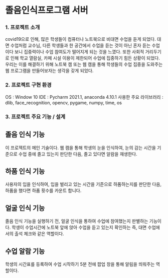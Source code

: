 # 졸음인식프로그램 서버

### 1. 프로젝트 소개
covid19으로 인해, 많은 학생들이 컴퓨터나 노트북으로 비대면 수업을 듣게 되었다.
대면 수업처럼 교수님, 다른 학생들과 한 공간에서 수업을 듣는 것이 아닌 혼자 듣는 수업이다 보니 집중력이나 수업 참여도가 떨어지게 되는 것을 느꼈다. 또한 사회적 거리두기로 인해 학교 열람실, 카페 시설 이용이 제한되어 수업에 집중하기 힘든 상황이 되었다.
우리는 이를 해결하기 위해 노트북 캠 또는 웹 캠을 통해 학생들의 수업 집중을 도와주는 웹 프로그램을 만들어보자는 생각을 갖게 되었다.


### 2. 프로젝트 구현 환경
OS : Window 10
IDE :  Pycharm 2021.1, anaconda 4.10.1
사용한 주요 라이브러리 : dlib, face_recognition, opencv, pygame, numpy, time, os

### 3. 프로젝트 주요 기능 / 설계
## 졸음 인식 기능
이 프로젝트의 메인 기술이다. 웹 캠을 통해 학생의 눈을 인식하여, 눈의 감는 시간을 기준으로 수업 중에 졸고 있는지 판단한 다음,  졸고 있다면 알람을 재생한다.
## 하품 인식 기능
사용자의 입을 인식하여, 입을 벌리고 있는 시간을 기준으로 하품하는지를 판단한 다음, 하품을 했다면 하품 횟수를 카운트 합니다.
## 얼굴 인식 기능
졸음 인식 기능을 실행하기 전, 얼굴 인식을 통하여 수업에 참여했는지 판별하는 기능이다. 학생이 수업시간에 노트북 앞에 앉아 수업을 듣고 있는지 확인하는 즉,  대면 수업에서의 출석 체크와 같은 역할이다.
## 수업 알람 기능
학생의 시간표를 등록하여 수업 시작하기 5분 전에 팝업 창을 통해 알림을 띄워주는 역할이다. 


